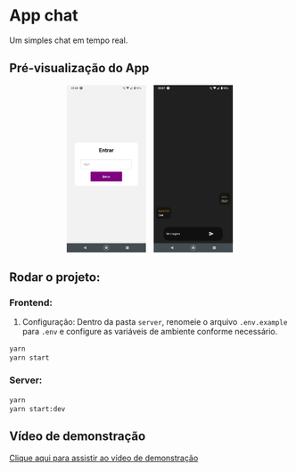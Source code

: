 # App chat

Um simples chat em tempo real.

## Pré-visualização do App

<div align="center">
  <img src="./assets/images/loginScreen.png" alt="Tela de Login" height="300px" style="margin-right: 10px;">
  <img src="./assets/images/chatScreen.png" alt="Tela de Chat" height="300px">
</div>

## Rodar o projeto:

### Frontend:

1. Configuração:
   Dentro da pasta `server`, renomeie o arquivo `.env.example` para `.env` e configure as variáveis de ambiente conforme necessário.

```
yarn
yarn start
```

### Server:

```
yarn
yarn start:dev
```

## Vídeo de demonstração

<a href='https://fqvdbgearwiwcebrpbop.supabase.co/storage/v1/object/public/file/app-chat.mp4'>Clique aqui para assistir ao vídeo de demonstração<a/>
